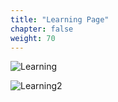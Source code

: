 ```yaml
---
title: "Learning Page"
chapter: false
weight: 70
---
```



![Learning](/images/Learning.PNG)

![Learning2](/images/Learning2.PNG)